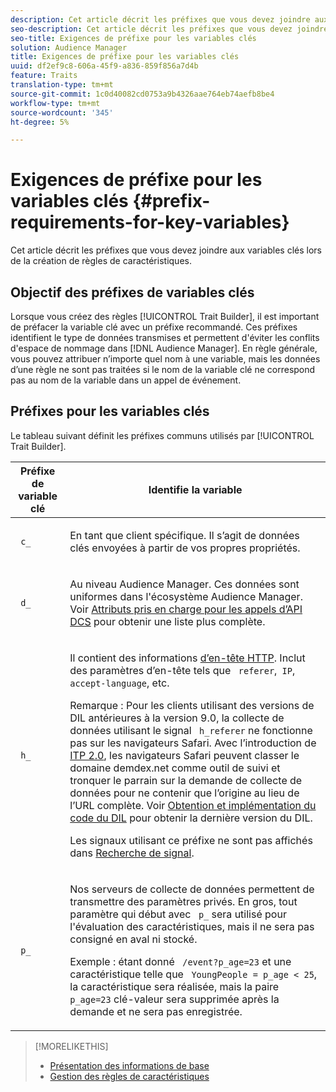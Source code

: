 ```yaml
---
description: Cet article décrit les préfixes que vous devez joindre aux variables clés lors de la création de règles de caractéristiques.
seo-description: Cet article décrit les préfixes que vous devez joindre aux variables clés lors de la création de règles de caractéristiques.
seo-title: Exigences de préfixe pour les variables clés
solution: Audience Manager
title: Exigences de préfixe pour les variables clés
uuid: df2ef9c8-606a-45f9-a836-859f856a7d4b
feature: Traits
translation-type: tm+mt
source-git-commit: 1c0d40082cd0753a9b4326aae764eb74aefb8be4
workflow-type: tm+mt
source-wordcount: '345'
ht-degree: 5%

---
```



# Exigences de préfixe pour les variables clés {#prefix-requirements-for-key-variables}

Cet article décrit les préfixes que vous devez joindre aux variables clés lors de la création de règles de caractéristiques.

<!-- r_tb_variable_prefixes.xml -->

## Objectif des préfixes de variables clés

Lorsque vous créez des règles [!UICONTROL Trait Builder], il est important de préfacer la variable clé avec un préfixe recommandé. Ces préfixes identifient le type de données transmises et permettent d&#39;éviter les conflits d&#39;espace de nommage dans [!DNL Audience Manager]. En règle générale, vous pouvez attribuer n’importe quel nom à une variable, mais les données d’une règle ne sont pas traitées si le nom de la variable clé ne correspond pas au nom de la variable dans un appel de événement.

## Préfixes pour les variables clés

Le tableau suivant définit les préfixes communs utilisés par [!UICONTROL Trait Builder].

<table id="table_CFEFA1DBDF904736B6EA2640B7AD26E5"> 
 <thead> 
  <tr> 
   <th colname="col1" class="entry"> Préfixe de variable clé </th> 
   <th colname="col2" class="entry"> Identifie la variable </th> 
  </tr>
 </thead>
 <tbody> 
  <tr> 
   <td colname="col1"><code> c_</code> </td> 
   <td colname="col2"> <p>En tant que client spécifique. Il s’agit de données clés envoyées à partir de vos propres propriétés. </p> </td> 
  </tr> 
  <tr> 
   <td colname="col1"><code> d_</code> </td> 
   <td colname="col2"> <p>Au niveau <span class="keyword"> Audience Manager</span>. Ces données sont uniformes dans l'écosystème <span class="keyword"> Audience Manager</span>. Voir <a href="../../api/dcs-intro/dcs-api-reference/dcs-keys.md"> Attributs pris en charge pour les appels d’API DCS</a> pour obtenir une liste plus complète.</p> </td> 
  </tr>
  <tr> 
   <td colname="col1"><code> h_</code> </td> 
   <td colname="col2"> <p>Il contient des informations <a href="https://en.wikipedia.org/wiki/List_of_HTTP_header_fields" scope="external" format="html"> d’en-tête HTTP</a>. Inclut des paramètres d’en-tête tels que <code> referer</code>,<code> IP</code>, <code> accept-language</code>, etc. </p> <p> <p>Remarque : Pour les clients utilisant des versions de DIL antérieures à la version 9.0, la collecte de données utilisant le signal <code> h_referer</code> ne fonctionne pas sur les navigateurs Safari. Avec l’introduction de <a href="https://webkit.org/blog/8311/intelligent-tracking-prevention-2-0/" format="https" scope="external"> ITP 2.0</a>, les navigateurs Safari peuvent classer le domaine demdex.net comme outil de suivi et tronquer le parrain sur la demande de collecte de données pour ne contenir que l’origine au lieu de l’URL complète. Voir <a href="../../dil/dil-overview.md#get-implement-dil-code">Obtention et implémentation du code du DIL</a> pour obtenir la dernière version du DIL.<p>Les signaux utilisant ce préfixe ne sont pas affichés dans <a href="../data-explorer/data-explorer-signals-search/data-explorer-signals-search.md">Recherche de signal</a>.</p></p> </p> </td> 
  </tr> 
  <tr> 
   <td colname="col1"><code> p_</code> </td> 
   <td colname="col2"> <p>Nos serveurs de collecte de données <span class="wintitle"> </span> permettent de transmettre des paramètres privés. En gros, tout paramètre qui début avec <code> p_</code> sera utilisé pour l'évaluation des caractéristiques, mais il ne sera pas consigné en aval ni stocké. </p> <p>Exemple : étant donné <code> /event?p_age=23</code> et une caractéristique telle que <code> YoungPeople = p_age &lt; 25</code>, la caractéristique sera réalisée, mais la paire <code> p_age=23</code> clé-valeur sera supprimée après la demande et ne sera pas enregistrée. </p> </td> 
  </tr> 
 </tbody> 
</table>

>[!MORELIKETHIS]
>
>* [Présentation des informations de base](../../features/traits/create-onboarded-rule-based-traits.md)
>* [Gestion des règles de caractéristiques](../../features/traits/manage-trait-rules.md#managing-trait-rules)

